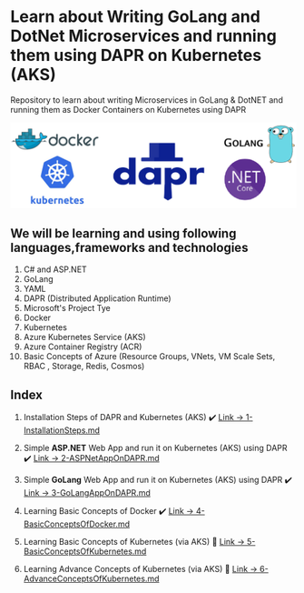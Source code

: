 # Learn about Writing GoLang and DotNet Microservices and running them using DAPR on Kubernetes (AKS)
Repository to learn about writing Microservices in GoLang & DotNET and running them as Docker Containers on Kubernetes using DAPR

<img src="images/Technologies.png" />

## We will be learning and using following languages,frameworks and technologies

1) C# and ASP.NET
2) GoLang
3) YAML
4) DAPR (Distributed Application Runtime)
5) Microsoft's Project Tye
6) Docker
7) Kubernetes
8) Azure Kubernetes Service (AKS)
9) Azure Container Registry (ACR)
10) Basic Concepts of Azure (Resource Groups, VNets, VM Scale Sets, RBAC , Storage, Redis, Cosmos)

## Index

1) Installation Steps of DAPR and Kubernetes (AKS) ✔️
[Link -> 1-InstallationSteps.md](https://github.com/AbhiOnGithub/GoLang-Microservices-DAPR-Kubernetes/blob/main/1-InstallationSteps.md)

2) Simple **ASP.NET** Web App and run it on Kubernetes (AKS) using DAPR ✔️
[Link -> 2-ASPNetAppOnDAPR.md](https://github.com/AbhiOnGithub/GoLang-Microservices-DAPR-Kubernetes/blob/main/2-ASPNetAppOnDAPR.md)

3) Simple **GoLang** Web App and run it on Kubernetes (AKS) using DAPR ✔️
[Link -> 3-GoLangAppOnDAPR.md](https://github.com/AbhiOnGithub/GoLang-Microservices-DAPR-Kubernetes/blob/main/3-GoLangAppOnDAPR.md)

4) Learning Basic Concepts of Docker ✔️
[Link -> 4-BasicConceptsOfDocker.md](https://github.com/AbhiOnGithub/GoLang-Microservices-DAPR-Kubernetes/blob/main/4-BasicConcetsOfDocker.md)

5) Learning Basic Concepts of Kubernetes (via AKS) 🚧
[Link -> 5-BasicConceptsOfKubernetes.md](https://github.com/AbhiOnGithub/GoLang-Microservices-DAPR-Kubernetes/blob/main/5-BasicConceptsOfKubernetes.md)

6) Learning Advance Concepts of Kubernetes (via AKS) 🚧
[Link -> 6-AdvanceConceptsOfKubernetes.md](https://github.com/AbhiOnGithub/GoLang-Microservices-DAPR-Kubernetes/blob/main/6-AdvanceConceptsOfKubernetes.md)